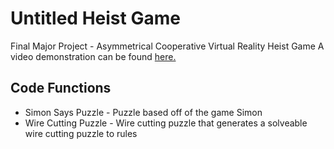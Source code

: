 # Untitled Heist Game
Final Major Project  - Asymmetrical Cooperative Virtual Reality Heist Game
A video demonstration can be found [here.](https://youtu.be/mSjTYFUGiVc)

## Code Functions
* Simon Says Puzzle - Puzzle based off of the game Simon
* Wire Cutting Puzzle - Wire cutting puzzle that generates a solveable wire cutting puzzle to rules
